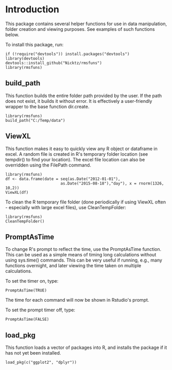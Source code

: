 Introduction
============

This package contains several helper functions for use in data manipulation, folder creation and viewing purposes. See examples of such functions below.

To install this package, run:

    if (!require("devtools")) install.packages("devtools")
    library(devtools)
    devtools::install_github("Nicktz/rmsfuns")
    library(rmsfuns)

build\_path
-----------

This function builds the entire folder path provided by the user. If the path does not exist, it builds it without error. It is effectively a user-friendly wrapper to the base function dir.create.

    library(rmsfuns)
    build_path("C:/Temp/data")

ViewXL
------

This function makes it easy to quickly view any R object or dataframe in excel. A random file is created in R's temporary folder location (see tempdir() to find your location). The excel file location can also be overridden using the FilePath command.

    library(rmsfuns)
    df <- data.frame(date = seq(as.Date("2012-01-01"),
                            as.Date("2015-08-18"),"day"), x = rnorm(1326, 10,2))
    ViewXL(df)

To clean the R temporary file folder (done periodically if using ViewXL often - especially with large excel files), use CleanTempFolder:

    library(rmsfuns)
    CleanTempFolder()

PromptAsTime
------------

To change R's prompt to reflect the time, use the PromptAsTime function. This can be used as a simple means of timing long calculations without using sys.time() commands. This can be very useful if running, e.g., many functions overnight, and later viewing the time taken on multiple calculations.

To set the timer on, type:

    PromptAsTime(TRUE)

The time for each command will now be shown in Rstudio's prompt.

To set the prompt timer off, type:

    PromptAsTime(FALSE)

load\_pkg
---------

This function loads a vector of packages into R, and installs the package if it has not yet been installed.

    load_pkg(c("ggplot2", "dplyr"))
